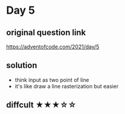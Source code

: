# Day 5

## original question link

<https://adventofcode.com/2021/day/5>

## solution

- think input as two point of line
- it's like draw a line rasterization but easier

## diffcult  ★★★☆☆
